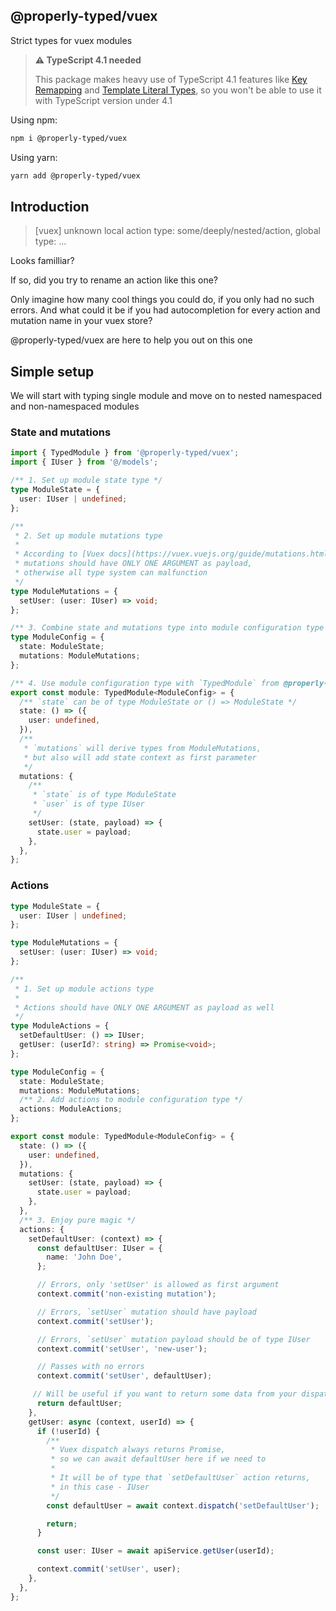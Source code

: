 ## @properly-typed/vuex

Strict types for vuex modules

> **⚠ TypeScript 4.1 needed**
>
> This package makes heavy use of TypeScript 4.1 features like [Key Remapping](https://devblogs.microsoft.com/typescript/announcing-typescript-4-1/#key-remapping-mapped-types) and [Template Literal Types](https://devblogs.microsoft.com/typescript/announcing-typescript-4-1/#template-literal-types), so you won't be able to use it with TypeScript version under 4.1

Using npm:
```bash
npm i @properly-typed/vuex
```
Using yarn:
```bash
yarn add @properly-typed/vuex
```

## Introduction

> [vuex] unknown local action type: some/deeply/nested/action, global type: ...

Looks familliar?

If so, did you try to rename an action like this one?

Only imagine how many cool things you could do, if you only had no such errors. And what could it be if you had autocompletion for every action and mutation name in your vuex store?

@properly-typed/vuex are here to help you out on this one

## Simple setup

We will start with typing single module and move on to nested namespaced and non-namespaced modules

### State and mutations
```ts
import { TypedModule } from '@properly-typed/vuex';
import { IUser } from '@/models';

/** 1. Set up module state type */
type ModuleState = {
  user: IUser | undefined;
};

/**
 * 2. Set up module mutations type
 *
 * According to [Vuex docs](https://vuex.vuejs.org/guide/mutations.html),
 * mutations should have ONLY ONE ARGUMENT as payload,
 * otherwise all type system can malfunction
 */
type ModuleMutations = {
  setUser: (user: IUser) => void;
};

/** 3. Combine state and mutations type into module configuration type */
type ModuleConfig = {
  state: ModuleState;
  mutations: ModuleMutations;
};

/** 4. Use module configuration type with `TypedModule` from @properly-typed/vuex */
export const module: TypedModule<ModuleConfig> = {
  /** `state` can be of type ModuleState or () => ModuleState */
  state: () => ({
    user: undefined,
  }),
  /**
   * `mutations` will derive types from ModuleMutations,
   * but also will add state context as first parameter
   */
  mutations: {
    /**
     * `state` is of type ModuleState
     * `user` is of type IUser
     */
    setUser: (state, payload) => {
      state.user = payload;
    },
  },
};
 ```
### Actions
```ts
type ModuleState = {
  user: IUser | undefined;
};

type ModuleMutations = {
  setUser: (user: IUser) => void;
};

/**
 * 1. Set up module actions type
 *
 * Actions should have ONLY ONE ARGUMENT as payload as well
 */
type ModuleActions = {
  setDefaultUser: () => IUser;
  getUser: (userId?: string) => Promise<void>;
};

type ModuleConfig = {
  state: ModuleState;
  mutations: ModuleMutations;
  /** 2. Add actions to module configuration type */
  actions: ModuleActions;
};

export const module: TypedModule<ModuleConfig> = {
  state: () => ({
    user: undefined,
  }),
  mutations: {
    setUser: (state, payload) => {
      state.user = payload;
    },
  },
  /** 3. Enjoy pure magic */
  actions: {
    setDefaultUser: (context) => {
      const defaultUser: IUser = {
        name: 'John Doe',
      };

      // Errors, only 'setUser' is allowed as first argument
      context.commit('non-existing mutation');

      // Errors, `setUser` mutation should have payload
      context.commit('setUser');

      // Errors, `setUser` mutation payload should be of type IUser
      context.commit('setUser', 'new-user');

      // Passes with no errors
      context.commit('setUser', defaultUser);

     // Will be useful if you want to return some data from your dispatches
      return defaultUser;
    },
    getUser: async (context, userId) => {
      if (!userId) {
        /**
         * Vuex dispatch always returns Promise,
         * so we can await defaultUser here if we need to
         *
         * It will be of type that `setDefaultUser` action returns,
         * in this case - IUser
         */
        const defaultUser = await context.dispatch('setDefaultUser');

        return;
      }

      const user: IUser = await apiService.getUser(userId);

      context.commit('setUser', user);
    },
  },
};
```

